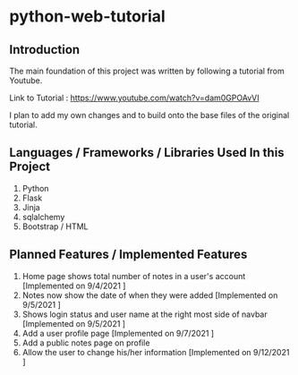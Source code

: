 # python-web-tutorial

## Introduction
The main foundation of this project was written by following a tutorial from Youtube. 

Link to Tutorial : https://www.youtube.com/watch?v=dam0GPOAvVI

I plan to add my own changes and to build onto the base files of the original tutorial.

## Languages / Frameworks / Libraries Used In this Project
1. Python
2. Flask 
3. Jinja
4. sqlalchemy
5. Bootstrap / HTML

## Planned Features / Implemented Features
1. Home page shows total number of notes in a user's account [Implemented on 9/4/2021 ]
2. Notes now show the date of when they were added [Implemented on 9/5/2021 ]
3. Shows login status and user name at the right most side of navbar [Implemented on 9/5/2021 ]
4. Add a user profile page [Implemented on 9/7/2021 ]
5. Add a public notes page on profile 
6. Allow the user to change his/her information [Implemented on 9/12/2021 ]
